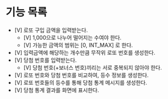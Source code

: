 # 기능 목록

- [V] 로또 구입 금액을 입력받는다.
    - [V] 1,000으로 나누어 떨어지는 수여야 한다.
    - [V] 가능한 금액의 범위는 [0, INT_MAX] 로 한다.
- [V] 입력금액에 해당하는 개수만큼 무작위 로또 번호를 생성한다.
- [V] 당첨 번호를 입력받는다.
    - [V] 당첨 번호(+보너스 번호)끼리는 서로 중복되지 않아야 한다.
- [V] 로또 번호와 당첨 번호를 비교하여, 등수 정보를 생성한다.
- [V] 로또 번호들의 등수를 통해 당첨 통계 메시지를 생성한다.
- [V] 당첨 통계 결과를 화면에 표시한다.